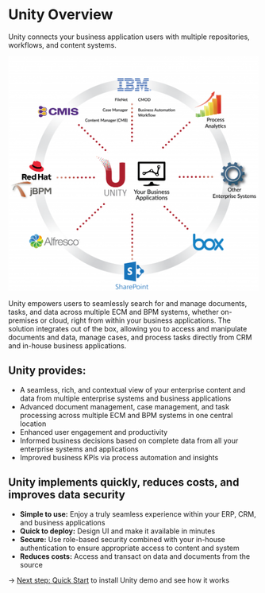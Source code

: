 # Unity Overview 
	
Unity connects your business application users with multiple repositories, workflows, and content systems. 

![unity-wheel-diagram](.\images\overview\Wheel-Diagram-Business-Applications-1024x959.png) 

Unity empowers users to seamlessly search for and manage documents, tasks, and data across multiple ECM and BPM systems, whether on-premises or cloud, right from within your business applications. The solution integrates out of the box, allowing you to access and manipulate documents and data, manage cases, and process tasks directly from CRM and in-house business applications.

## Unity provides: 

- A seamless, rich, and contextual view of your enterprise content and data from multiple enterprise systems and business applications 
- Advanced document management, case management, and task processing across multiple ECM and BPM systems in one central location 
- Enhanced user engagement and productivity 
- Informed business decisions based on complete data from all your enterprise systems and applications 
- Improved business KPIs via process automation and insights 

## Unity implements quickly, reduces costs, and improves data security

- **Simple to use:** Enjoy a truly seamless experience within your ERP, CRM, and business applications 
- **Quick to deploy:** Design UI and make it available in minutes 
- **Secure:** Use role-based security combined with your in-house authentication to ensure appropriate access to content and system 
- **Reduces costs:** Access and transact on data and documents from the source 

&rarr; [Next step: Quick Start](./quick-start.md) to install Unity demo and see how it works  
